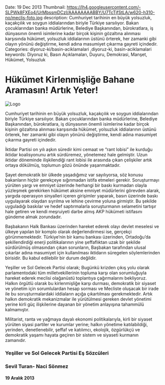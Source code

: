 Date: 19 Dec 2013
Thumbnail: https://lh4.googleusercontent.com/-SLPWk8FXEo4/UrMbssmDCzI/AAAAAAAABBY/U7TcTjfStLA/w620-h310-no/meclis-foto.jpg
description: Cumhuriyet tarihinin en büyük yolsuzluk, kaçakçılık ve soygun iddialarından biriyle Türkiye sarsılıyor. Bakan çocuklarından banka müdürlerine, Belediye Başkanından, bürokratlara, iş dünyasının önemli isimlerine kadar birçok kişinin gözaltına alınması karşısında hükümet, yolsuzluk iddialarının üstünü örterek, her zamanki gibi olayın yönünü değiştirme, kendi adına masumiyet çıkarma gayreti içindedir.
Categories: diyoruz-ki/basin-aciklamalari ,diyoruz-ki, basin-aciklamalari
keywords: Diyoruz ki, Basın Açıklamaları, Duyuru, Demokrasi, Manşet, Hükümet, Yolsuzluk

# Hükümet Kirlenmişliğe Bahane Aramasın! Artık Yeter!

![Logo](https://lh4.googleusercontent.com/-SLPWk8FXEo4/UrMbssmDCzI/AAAAAAAABBY/U7TcTjfStLA/w620-h310-no/meclis-foto.jpg)


Cumhuriyet tarihinin en büyük yolsuzluk, kaçakçılık ve soygun iddialarından biriyle Türkiye sarsılıyor. Bakan çocuklarından banka müdürlerine, Belediye Başkanından, bürokratlara, iş dünyasının önemli isimlerine kadar birçok kişinin gözaltına alınması karşısında hükümet, yolsuzluk iddialarının üstünü örterek, her zamanki gibi olayın yönünü değiştirme, kendi adına masumiyet çıkarma gayreti içindedir.
 
İktidar Partisi on yılı aşkın süredir kimi cemaat ve “rant lobisi” ile kurduğu iktidar koalisyonunu artık sürdüremez, yönetemez hale gelmiştir. Uzun iktidar döneminde ilişkilendiği rant lobisi ile arasında çıkan çelişkiler artık ortaya dökülmüş, toplumun gözü önünde yaşanmaktadır.
 
Şayet demokratik bir ülkede yaşadığımız var sayılıyorsa, söz konusu bakanların hiçbir gerekçeye sığınmadan istifa etmeleri gerekir. Soruşturmayı yürüten yargı ve emniyet üzerinde herhangi bir baskı kurmadan olayla yüzleşmek gerekirken hükümet aksine emniyet müdürlerini görevden alarak, yargıda operasyon sinyalleri içeren girişimler yaparak, basın üzerinde baskı uygulayarak olaydan sıyrılma ve lehine çevirme yoluna girmiştir. Bu şekilde uyguladığı baskılar ve hedef saptırmalarla soruşturmanın selametini tartışır hale getiren ve kendi meşruiyeti darbe almış AKP hükümeti istifasını gündeme almak zorundadır.
 
Başbakanın Halk Bankası üzerinden hareket ederek olayı devlet meselesi ve ülkeye yapılan bir komplo olarak değerlendirmesi ise, gerçekçi görünmemektedir. Türkiye’nin bir kamu bankası üzerinden, Ortadoğu’da şekillendirdiği enerji politikalarının yine şeffaflıktan uzak bir şekilde sürdürülmüş olmasından çıkan sorunların, Başbakan tarafından ulusal çıkarlar adına masumiyet için kullanılması iktidarın süregelen söylemlerinden birisidir. Bu kabul edilebilir bir durum değildir.
 
Yeşiller ve Sol Gelecek Partisi olarak; Bugünkü krizden çıkış yolu olarak parlamentodaki tüm milletvekillerinin topluma karşı olan sorumluğuyla hareket ederek meclisi olağanüstü toplantıya çağırmalarını bekliyoruz. Halkın örgütlü olarak bu kirlenmişliğe karşı durması, demokratik bir siyaset ve yönetim için sorumlulardan hesap sorması ve Mecliste oluşacak bir irade ile bu soruşturmalardaki iddiaların açığa çıkartılması gerekmektedir. Artık halkın demokratik mekanizmalar ile yürütülmesi gereken devlet yönetimi yerine kirli güç ilişkilerine dayanan bir yönetim anlayışına tahammülü kalmamıştır.
 
Militarist, ranta ve yağmaya dayalı ekonomi politikalarıyla, kirli bir siyaset yürüten siyasi partiler ve kurumlar yerine; halkın yönetime katılabildiği, yerinden, denetlenebilir, şeffaf ve katılımcı, ekolojik, özgürlükçü ve demokratik yaşamı hayata geçiren bir sistem ve siyaseti kurmanın zamanıdır.

 
 
### Yeşiller ve Sol Gelecek Partisi Eş Sözcüleri
### Sevil Turan- Naci Sönmez

#### 19 Aralık 2013
